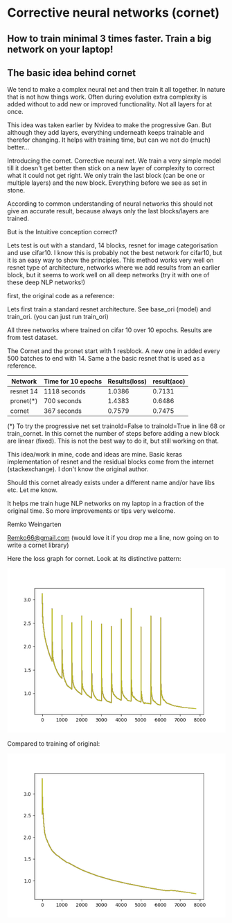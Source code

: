 # Corrective neural networks (cornet)
## How to train minimal 3 times faster. Train a big network on your laptop!


## The basic idea behind cornet

We tend to make a complex neural net and then train it all together. In nature that is not how things work. 
Often during evolution extra complexity is added without to add new or improved functionality. Not all layers for at once.

This idea was taken earlier by Nvidea to make the progressive Gan. But although they add layers, everything underneath keeps trainable and therefor changing.
It helps with training time, but can we not do (much) better...

Introducing the cornet. Corrective neural net. We train a very simple model till it doesn't get better then stick on a new layer of complexity to correct what it could not get right.
We only train the last block (can be one or multiple layers) and the new block. Everything before we see as set in stone.

According to common understanding of neural networks this should not give an accurate result, because always only the last blocks/layers are trained.

But is the Intuitive conception correct?

Lets test is out with a standard, 14 blocks, resnet for image categorisation and use cifar10.
I know this is probably not the best network for cifar10, but it is an easy way to show the principles. This method works very well on resnet type of architecture, networks
where we add results from an earlier block, but it seems to work well on all deep networks (try it with one of these deep NLP networks!)


first, the original code as a reference:


Lets first train a standard resnet architecture. See base_ori (model) and train_ori. (you can just run train_ori)


All three networks where trained on cifar 10 over 10 epochs. Results are from test dataset.

The Cornet and the pronet start with 1 resblock. A new one in added every 500 batches to end with 14. 
Same a the basic resnet that is used as a reference.

|Network|Time for 10 epochs | Results(loss) |result(acc)|
|----------|-------------------|---------------|-----------|
|resnet 14 | 1118 seconds      | 1.0386        | 0.7131    | 
|pronet(*) | 700 seconds       | 1.4383        | 0.6486    |
|cornet    | 367 seconds       | 0.7579        | 0.7475    |

(*) To try the progressive net set trainold=False to trainold=True in line 68 or train_cornet.
In this cornet the number of steps before adding a new block are linear (fixed). This is not the best way to do it, but still working on that.


This idea/work in mine, code and ideas are mine. Basic keras implementation of resnet and the residual blocks come from the internet (stackexchange). I don't know the original author.

Should this cornet already exists under a different name and/or have libs etc. Let me know.

It helps me train huge NLP networks on my laptop in a fraction of the original time. So more improvements or tips very welcome.


Remko Weingarten

Remko66@gmail.com
(would love it if you drop me a line, now going on to write a cornet library)

Here the loss graph for cornet. Look at its distinctive pattern:

![loss](graphs/cornet_loss.png)

Compared to training of original:

![loss](graphs/ori_loss.png)
